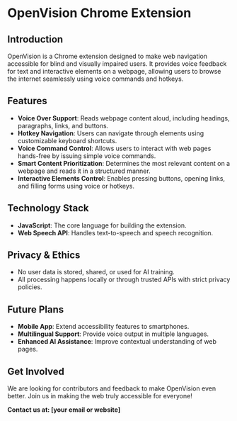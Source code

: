# OpenVision Chrome Extension

## Introduction
OpenVision is a Chrome extension designed to make web navigation accessible for blind and visually impaired users. It provides voice feedback for text and interactive elements on a webpage, allowing users to browse the internet seamlessly using voice commands and hotkeys.

## Features
- **Voice Over Support**: Reads webpage content aloud, including headings, paragraphs, links, and buttons.
- **Hotkey Navigation**: Users can navigate through elements using customizable keyboard shortcuts.
- **Voice Command Control**: Allows users to interact with web pages hands-free by issuing simple voice commands.
- **Smart Content Prioritization**: Determines the most relevant content on a webpage and reads it in a structured manner.
- **Interactive Elements Control**: Enables pressing buttons, opening links, and filling forms using voice or hotkeys.

## Technology Stack
- **JavaScript**: The core language for building the extension.
- **Web Speech API**: Handles text-to-speech and speech recognition.

## Privacy & Ethics
- No user data is stored, shared, or used for AI training.
- All processing happens locally or through trusted APIs with strict privacy policies.

## Future Plans
- **Mobile App**: Extend accessibility features to smartphones.
- **Multilingual Support**: Provide voice output in multiple languages.
- **Enhanced AI Assistance**: Improve contextual understanding of web pages.

## Get Involved
We are looking for contributors and feedback to make OpenVision even better. Join us in making the web truly accessible for everyone!

**Contact us at: [your email or website]**


